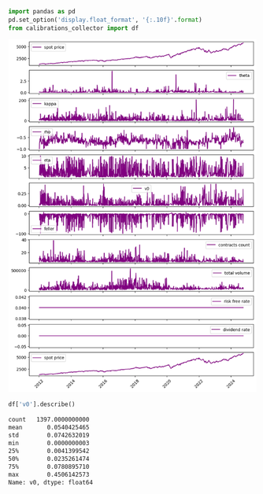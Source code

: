 ```python
import pandas as pd
pd.set_option('display.float_format', '{:.10f}'.format)
from calibrations_collector import df
```


    
![png](output_0_0.png)
    



```python
df['v0'].describe()
```




    count   1397.0000000000
    mean       0.0540425465
    std        0.0742632019
    min        0.0000000003
    25%        0.0041399542
    50%        0.0235261474
    75%        0.0780895710
    max        0.4506142573
    Name: v0, dtype: float64




```python

```
